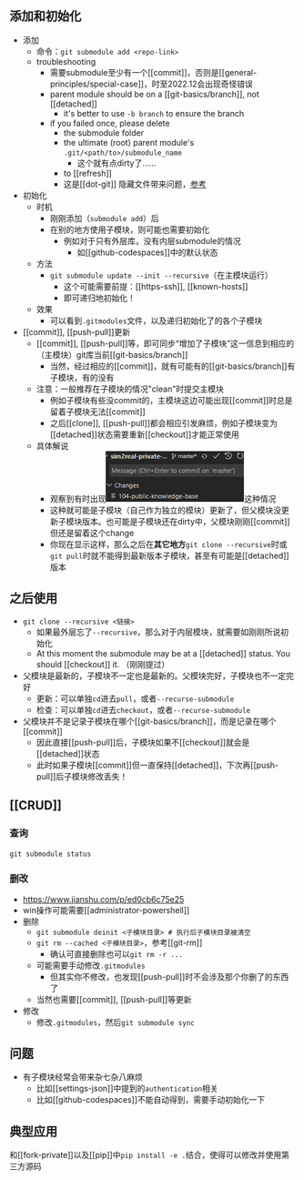 ## 添加和初始化
- 添加
  - 命令：`git submodule add <repo-link>`
  - troubleshooting
    - 需要submodule至少有一个[[commit]]，否则是[[general-principles/special-case]]，时至2022.12会出现奇怪错误
    - parent module should be on a [[git-basics/branch]], not [[detached]]
      - it's better to use `-b branch` to ensure the branch
    - if you failed once, please delete 
      - the submodule folder
      - the ultimate (root) parent module's `.git/<path/to>/submodule_name`
        - 这个就有点dirty了……
      - to [[refresh]]
      - 这是[[dot-git]] 隐藏文件带来问题，[参考](https://blog.csdn.net/weixin_44622464/article/details/114933261)
- 初始化
  - 时机
    - 刚刚添加（`submodule add`）后
    - 在别的地方使用子模块，则可能也需要初始化
      - 例如对于只有外层库，没有内层submodule的情况
        - 如[[github-codespaces]]中的默认状态
  - 方法
    - `git submodule update --init --recursive`（在主模块运行）
      - 这个可能需要前提：[[https-ssh]], [[known-hosts]]
      - 即可递归地初始化！
  - 效果
    - 可以看到`.gitmodules`文件，以及递归初始化了的各个子模块
- [[commit]], [[push-pull]]更新
  - [[commit]], [[push-pull]]等，即可同步“增加了子模块”这一信息到相应的（主模块）git库当前[[git-basics/branch]]
    - 当然，经过相应的[[commit]]，就有可能有的[[git-basics/branch]]有子模块，有的没有
  - 注意：一般推荐在子模块的情况"clean"时提交主模块
    - 例如子模块有些没commit的，主模块这边可能出现[[commit]]时总是留着子模块无法[[commit]]
    - 之后[[clone]], [[push-pull]]都会相应引发麻烦，例如子模块变为[[detached]]状态需要重新[[checkout]]才能正常使用
  - 具体解说
    - 观察到有时出现![](submodule-update.png)这种情况
    - 这种就可能是子模块（自己作为独立的模块）更新了，但父模块没更新子模块版本。也可能是子模块还在dirty中，父模块刚刚[[commit]]但还是留着这个change
    - 你现在显示这样，那么之后在**其它地方**`git clone --recursive`时或`git pull`时就不能得到最新版本子模块，甚至有可能是[[detached]]版本
## 之后使用
- `git clone --recursive <链接>`
  - 如果最外层忘了`--recursive`，那么对于内层模块，就需要如刚刚所说初始化
  - At this moment the submodule may be at a [[detached]] status. You should [[checkout]] it. （刚刚提过）
- 父模块是最新的，子模块不一定也是最新的。父模块完好，子模块也不一定完好
  - 更新：可以单独`cd`进去`pull`，或者`--recurse-submodule`
  - 检查：可以单独`cd`进去`checkout`，或者`--recurse-submodule`
- 父模块并不是记录子模块在哪个[[git-basics/branch]]，而是记录在哪个[[commit]]
  - 因此直接[[push-pull]]后，子模块如果不[[checkout]]就会是[[detached]]状态
  - 此时如果子模块[[commit]]但一直保持[[detached]]，下次再[[push-pull]]后子模块修改丢失！
## [[CRUD]]
### 查询
`git submodule status`
### 删改
- https://www.jianshu.com/p/ed0cb6c75e25
- win操作可能需要[[administrator-powershell]]
- 删除
   - `git submodule deinit <子模块目录> # 执行后子模块目录被清空`
   - `git rm --cached <子模块目录>`，参考[[git-rm]]
     - 确认可直接删除也可以`git rm -r ...`
   - 可能需要手动修改`.gitmodules`
     - 但其实你不修改，也发现[[push-pull]]时不会涉及那个你删了的东西了
   - 当然也需要[[commit]], [[push-pull]]等更新
- 修改
  - 修改`.gitmodules`，然后`git submodule sync`
## 问题
- 有子模块经常会带来杂七杂八麻烦
  - 比如[[settings-json]]中提到的`authentication`相关
  - 比如[[github-codespaces]]不能自动得到，需要手动初始化一下
## 典型应用
和[[fork-private]]以及[[pip]]中`pip install -e .`结合，使得可以修改并使用第三方源码